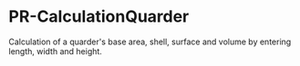 # PR-CalculationQuarder

Calculation of a quarder's base area, shell, surface and volume by entering
length, width and height.
